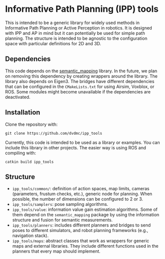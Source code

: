 # Informative Path Planning (IPP) tools

This is intended to be a generic library for widely used methods in Informative Path Planning or Active Perception in robotics.
It is designed with IPP and AP in mind but it can potentially be used for simple path planning.
The structure is intended to be agnostic to the configuration space with particular definitions for 2D and 3D.

## Dependencies 

This code depends on the [semantic_mapping](https://github.com/dvdmc/semantic_mapping) library. 
In the future, we plan on removing this dependency by creating wrappers around the library.
The library also depends on Eigen3. The bridges have different dependencies that can be 
configured in the `CMakeLists.txt` for using Airsim, Voxblox, or ROS. Some modules might become
unavailable if the dependencies are deactivated.

## Installation

Clone the repository with:

```
git clone https://github.com/dvdmc/ipp_tools
```

Currently, this code is intended to be used as a library or examples. You can include this library
in other projects. The easier way is using ROS and compiling with:

```
catkin build ipp_tools
```

## Structure
- `ipp_tools/common/`: definition of action spaces, map limits, cameras (parameters, frustum checks, etc.), generic node for planning. When possible, the number of dimensions can be configured to 2 or 3. 
- `ipp_tools/samplers`: pose sampling algorithms.
- `ipp_tools/value`: information value gain estimation algorithms. Some of them depend on the `semantic_mapping` package by using the information structure and fusion for semantic measurements.
- `ipp_tools/planners`: includes different planners and bridges to send poses to different simulators, and robot planning frameworks (e.g., navigation stack).
- `ipp_tools/maps`: abstract classes that work as wrappers for generic maps and external libraries. They include different functions used in the planners that every map should implement.



